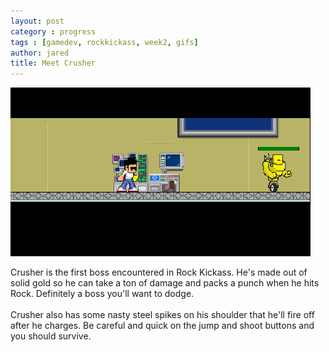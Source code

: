```yaml
---
layout: post
category : progress
tags : [gamedev, rockkickass, week2, gifs]
author: jared
title: Meet Crusher
---
```


<img src="/assets/posts/meet-crusher/crusher_480.gif" />

Crusher is the first boss encountered in Rock Kickass. He's made out of solid gold so he can take a ton of damage and packs a punch when he hits Rock. Definitely a boss you'll want to dodge.
<br /><br />
Crusher also has some nasty steel spikes on his shoulder that he'll fire off after he charges. Be careful and quick on the jump and shoot buttons and you should survive.
